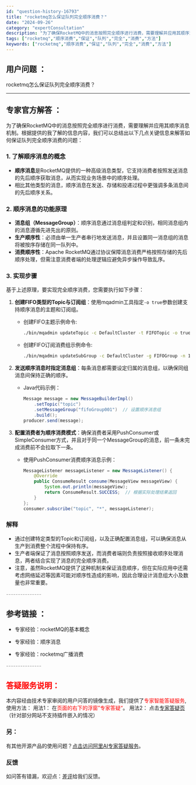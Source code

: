 ```yaml
---
id: "question-history-16793"
title: "rocketmq怎么保证队列完全顺序消费？"
date: "2024-09-26"
category: "expertConsultation"
description: "为了确保RocketMQ中的消息按照完全顺序进行消费，需要理解并应用其顺序消息机制。根据提供的我了解的信息内容，我们可以总结出以下几点关键信息来解答如何保证队列完全顺序消费的问题：### 1. 了解顺序消息的概念- **顺序消息**是RocketMQ提供的一种高级消息类型，它支持消费者按照发送消息的"
tags: ["rocketmq","顺序消费","保证","队列","完全","消费","方法"]
keywords: ["rocketmq","顺序消费","保证","队列","完全","消费","方法"]
---
```


## 用户问题 ： 
 rocketmq怎么保证队列完全顺序消费？  

---------------
## 专家官方解答 ：

为了确保RocketMQ中的消息按照完全顺序进行消费，需要理解并应用其顺序消息机制。根据提供的我了解的信息内容，我们可以总结出以下几点关键信息来解答如何保证队列完全顺序消费的问题：

### 1. 了解顺序消息的概念
- **顺序消息**是RocketMQ提供的一种高级消息类型，它支持消费者按照发送消息的先后顺序获取消息，从而实现业务场景中的顺序处理。
- 相比其他类型的消息，顺序消息在发送、存储和投递过程中更强调多条消息间的先后顺序关系。

### 2. 顺序消息的功能原理
- **消息组（MessageGroup）**：顺序消息通过消息组判定和识别，相同消息组内的消息遵循先进先出的原则。
- **生产顺序性**：必须由单一生产者串行地发送消息，并且设置同一消息组的消息将被按序存储在同一队列中。
- **消费顺序性**：Apache RocketMQ通过协议保障消息消费严格按照存储的先后顺序处理，但需注意消费者端的处理逻辑应避免异步操作导致乱序。

### 3. 实现步骤
基于上述原理，要实现完全顺序消费，您需要执行如下步骤：
1. **创建FIFO类型的Topic与订阅组**：使用mqadmin工具指定`-o true`参数创建支持顺序消息的主题和订阅组。
    - 创建FIFO主题示例命令:
      ```bash
      ./bin/mqadmin updateTopic -c DefaultCluster -t FIFOTopic -o true -n 127.0.0.1:9876 -a +message.type=FIFO
      ```
    - 创建FIFO订阅消费组示例命令:
      ```bash
      ./bin/mqadmin updateSubGroup -c DefaultCluster -g FIFOGroup -n 127.0.0.1:9876 -o true
      ```

2. **发送顺序消息时指定消息组**：每条消息都需要设定归属的消息组，以确保同组消息间保持正确的顺序。
   - Java代码示例：
     ```java
     Message message = new MessageBuilderImpl()
         .setTopic("topic")
         .setMessageGroup("fifoGroup001")  // 设置顺序消息组
         .build();
     producer.send(message);
     ```

3. **配置消费者为顺序消费模式**：确保消费者采用PushConsumer或SimpleConsumer方式，并且对于同一个MessageGroup的消息，前一条未完成消费前不会拉取下一条。
   - 使用PushConsumer消费顺序消息示例：
     ```java
     MessageListener messageListener = new MessageListener() {
         @Override
         public ConsumeResult consume(MessageView messageView) {
             System.out.println(messageView);
             return ConsumeResult.SUCCESS;  // 根据实际处理结果返回
         }
     };
     consumer.subscribe("topic", "*", messageListener);
     ```

### 解释
- 通过创建特定类型的Topic和订阅组，以及正确配置消息组，可以确保消息从生产到消费整个流程中保持有序。
- 生产者端保证了消息按照顺序发送，而消费者端则负责按照接收顺序处理消息，两者结合实现了消息的完全顺序消费。
- 注意，虽然RocketMQ提供了这种机制来保证消息顺序，但在实际应用中还需考虑网络延迟等因素可能对顺序性造成的影响，因此合理设计消息组大小及数量也非常重要。


<font color="#949494">---------------</font> 


## 参考链接 ：

* 专家经验：rocketMQ的基本概念 
 
 * 专家经验：顺序消息 
 
 * 专家经验：rocketmq广播消费 


 <font color="#949494">---------------</font> 
 


## <font color="#FF0000">答疑服务说明：</font> 

本内容经由技术专家审阅的用户问答的镜像生成，我们提供了<font color="#FF0000">专家智能答疑服务</font>,使用方法：
用法1： 在<font color="#FF0000">页面的右下的浮窗”专家答疑“</font>。
用法2： 点击[专家答疑页](https://answer.opensource.alibaba.com/docs/intro)（针对部分网站不支持插件嵌入的情况）
### 另：


有其他开源产品的使用问题？[点击访问阿里AI专家答疑服务](https://answer.opensource.alibaba.com/docs/intro)。
### 反馈
如问答有错漏，欢迎点：[差评](https://ai.nacos.io/user/feedbackByEnhancerGradePOJOID?enhancerGradePOJOId=17301)给我们反馈。
